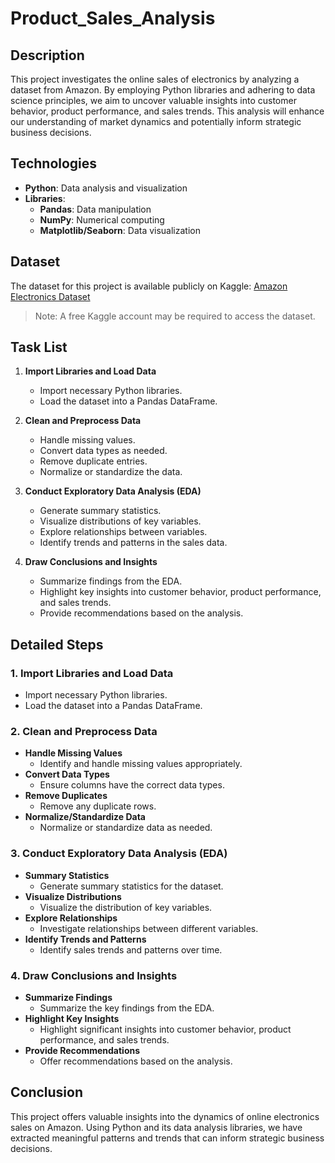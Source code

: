 # Product_Sales_Analysis


## Description

This project investigates the online sales of electronics by analyzing a dataset from Amazon. By employing Python libraries and adhering to data science principles, we aim to uncover valuable insights into customer behavior, product performance, and sales trends. This analysis will enhance our understanding of market dynamics and potentially inform strategic business decisions.

## Technologies

- **Python**: Data analysis and visualization
- **Libraries**:
  - **Pandas**: Data manipulation
  - **NumPy**: Numerical computing
  - **Matplotlib/Seaborn**: Data visualization

## Dataset

The dataset for this project is available publicly on Kaggle: [Amazon Electronics Dataset](https://www.kaggle.com/datasets/edusanketdk/electronics)

> Note: A free Kaggle account may be required to access the dataset.

## Task List

1. **Import Libraries and Load Data**
   - Import necessary Python libraries.
   - Load the dataset into a Pandas DataFrame.
   
2. **Clean and Preprocess Data**
   - Handle missing values.
   - Convert data types as needed.
   - Remove duplicate entries.
   - Normalize or standardize the data.
   
3. **Conduct Exploratory Data Analysis (EDA)**
   - Generate summary statistics.
   - Visualize distributions of key variables.
   - Explore relationships between variables.
   - Identify trends and patterns in the sales data.
   
4. **Draw Conclusions and Insights**
   - Summarize findings from the EDA.
   - Highlight key insights into customer behavior, product performance, and sales trends.
   - Provide recommendations based on the analysis.

## Detailed Steps

### 1. Import Libraries and Load Data

- Import necessary Python libraries.
- Load the dataset into a Pandas DataFrame.

### 2. Clean and Preprocess Data

- **Handle Missing Values**
  - Identify and handle missing values appropriately.
- **Convert Data Types**
  - Ensure columns have the correct data types.
- **Remove Duplicates**
  - Remove any duplicate rows.
- **Normalize/Standardize Data**
  - Normalize or standardize data as needed.

### 3. Conduct Exploratory Data Analysis (EDA)

- **Summary Statistics**
  - Generate summary statistics for the dataset.
- **Visualize Distributions**
  - Visualize the distribution of key variables.
- **Explore Relationships**
  - Investigate relationships between different variables.
- **Identify Trends and Patterns**
  - Identify sales trends and patterns over time.

### 4. Draw Conclusions and Insights

- **Summarize Findings**
  - Summarize the key findings from the EDA.
- **Highlight Key Insights**
  - Highlight significant insights into customer behavior, product performance, and sales trends.
- **Provide Recommendations**
  - Offer recommendations based on the analysis.

## Conclusion

This project offers valuable insights into the dynamics of online electronics sales on Amazon. Using Python and its data analysis libraries, we have extracted meaningful patterns and trends that can inform strategic business decisions.

